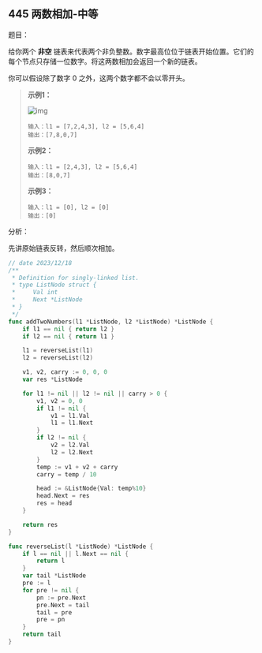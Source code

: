 ## 445 两数相加-中等

题目：

给你两个 **非空** 链表来代表两个非负整数。数字最高位位于链表开始位置。它们的每个节点只存储一位数字。将这两数相加会返回一个新的链表。

你可以假设除了数字 0 之外，这两个数字都不会以零开头。



> **示例1：**
>
> ![img](https://pic.leetcode-cn.com/1626420025-fZfzMX-image.png)
>
> ```
> 输入：l1 = [7,2,4,3], l2 = [5,6,4]
> 输出：[7,8,0,7]
> ```
>
> **示例2：**
>
> ```
> 输入：l1 = [2,4,3], l2 = [5,6,4]
> 输出：[8,0,7]
> ```
>
> **示例3：**
>
> ```
> 输入：l1 = [0], l2 = [0]
> 输出：[0]
> ```



分析：

先讲原始链表反转，然后顺次相加。

```go
// date 2023/12/18
/**
 * Definition for singly-linked list.
 * type ListNode struct {
 *     Val int
 *     Next *ListNode
 * }
 */
func addTwoNumbers(l1 *ListNode, l2 *ListNode) *ListNode {
    if l1 == nil { return l2 }
    if l2 == nil { return l1 }

    l1 = reverseList(l1)
    l2 = reverseList(l2)

    v1, v2, carry := 0, 0, 0
    var res *ListNode

    for l1 != nil || l2 != nil || carry > 0 {
        v1, v2 = 0, 0
        if l1 != nil {
            v1 = l1.Val
            l1 = l1.Next
        }
        if l2 != nil {
            v2 = l2.Val
            l2 = l2.Next
        }
        temp := v1 + v2 + carry
        carry = temp / 10

        head := &ListNode{Val: temp%10}
        head.Next = res
        res = head
    }

    return res
}

func reverseList(l *ListNode) *ListNode {
    if l == nil || l.Next == nil {
        return l
    }
    var tail *ListNode
    pre := l
    for pre != nil {
        pn := pre.Next
        pre.Next = tail
        tail = pre
        pre = pn
    }
    return tail
}
```

